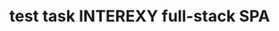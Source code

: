 # test task INTEREXY full-stack SPA 
<!-- запуск проекта командой npm run dev (из-за использования concurrently) -->